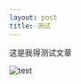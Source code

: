 ```yaml
---
layout: post
title: 测试
---
```


这是我得测试文章

![test](<https://raw.githubusercontent.com/liuleidong/liuleidong.github.io/master/assets/img/author.jpg>)